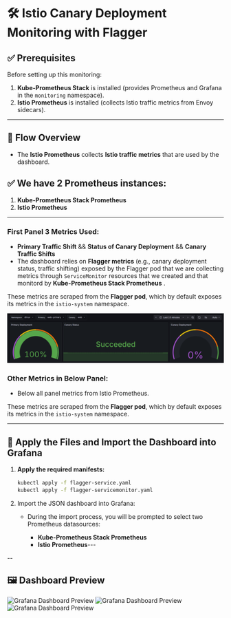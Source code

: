 # 🛠️ Istio Canary Deployment Monitoring with Flagger

## ✅ Prerequisites
Before setting up this monitoring:
1. **Kube-Prometheus Stack** is installed (provides Prometheus and Grafana in the `monitoring` namespace).
2. **Istio Prometheus** is installed (collects Istio traffic metrics from Envoy sidecars).

---

## 🔄 Flow Overview
- The **Istio Prometheus** collects **Istio traffic metrics** that are used by the dashboard.  

## ✅ We have 2 Prometheus instances:
1. **Kube-Prometheus Stack Prometheus**  
2. **Istio Prometheus**

---

### First Panel 3 Metrics Used:
- **Primary Traffic Shift**  && **Status of Canary Deployment**  && **Canary Traffic Shifts**
- The dashboard relies on **Flagger metrics** (e.g., canary deployment status, traffic shifting) exposed by the Flagger pod that we are collecting metrics through `ServiceMonitor` resources that we created and that monitord by **Kube-Prometheus Stack Prometheus** .

These metrics are scraped from the **Flagger pod**, which by default exposes its metrics in the `istio-system` namespace.

![ Grafana Dashboard Preview ](/Canary-Monitoring/.images/first-panel.png)

### Other Metrics in Below Panel:
- Below all panel metrics from Istio Prometheus.

These metrics are scraped from the **Flagger pod**, which by default exposes its metrics in the `istio-system` namespace.

---

## 📡 Apply the Files and Import the Dashboard into Grafana

1. **Apply the required manifests:**
   ```bash
   kubectl apply -f flagger-service.yaml
   kubectl apply -f flagger-servicemonitor.yaml

2. Import the JSON dashboard into Grafana:

    - During the import process, you will be prompted to select two Prometheus datasources:

        - **Kube-Prometheus Stack Prometheus**
        - **Istio Prometheus**---

--
## 🖼️ Dashboard Preview

![ Grafana Dashboard Preview ](/Canary-Monitoring/.images/Canary-Deployment-Flagger-1.png)
![ Grafana Dashboard Preview ](/Canary-Monitoring/.images/Request-CPU-1.png)
![ Grafana Dashboard Preview ](/Canary-Monitoring/.images/Request-CPU-2.png)